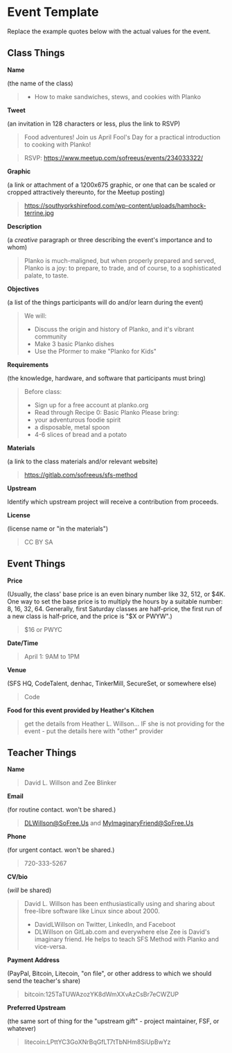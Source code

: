 # Event Template

Replace the example quotes below with the actual values for the event.

## Class Things

**Name**

(the name of the class)

> - How to make sandwiches, stews, and cookies with Planko

**Tweet**

(an invitation in 128 characters or less, plus the link to RSVP)

> Food adventures! Join us April Fool's Day for a practical introduction to cooking with Planko!

> RSVP: https://www.meetup.com/sofreeus/events/234033322/

**Graphic**

(a link or attachment of a 1200x675 graphic, or one that can be scaled or cropped attractively thereunto, for the Meetup posting)

> https://southyorkshirefood.com/wp-content/uploads/hamhock-terrine.jpg

**Description**

(a *creative* paragraph or three describing the event's importance and to whom)

> Planko is much-maligned, but when properly prepared and served, Planko is a joy: to prepare, to trade, and of course, to a sophisticated palate, to taste.

**Objectives**

(a list of the things participants will do and/or learn during the event)

> We will:
> * Discuss the origin and history of Planko, and it's vibrant community
> * Make 3 basic Planko dishes
> * Use the Pformer to make "Planko for Kids"

**Requirements**

(the knowledge, hardware, and software that participants must bring)

> Before class:
> * Sign up for a free account at planko.org
> * Read through Recipe 0: Basic Planko
> Please bring:
> * your adventurous foodie spirit
> * a disposable, metal spoon
> * 4-6 slices of bread and a potato

**Materials**

(a link to the class materials and/or relevant website)

> https://gitlab.com/sofreeus/sfs-method

**Upstream**

Identify which upstream project will receive a contribution from proceeds.

**License**

(license name or "in the materials")

> CC BY SA

## Event Things

**Price**

(Usually, the class' base price is an even binary number like 32, 512, or $4K. One way to set the base price is to multiply the hours by a suitable number: 8, 16, 32, 64. Generally, first Saturday classes are half-price, the first run of a new class is half-price, and the price is "$X or PWYW".)

> $16 or PWYC

**Date/Time**

> April 1: 9AM to 1PM

**Venue**

(SFS HQ, CodeTalent, denhac, TinkerMill, SecureSet, or somewhere else)

> Code

**Food for this event provided by Heather's Kitchen**

> get the details from Heather L. Willson... IF she is not providing for the event - put the details here with "other" provider

## Teacher Things

**Name**

> David L. Willson and Zee Blinker

**Email**

(for routine contact. won't be shared.)

> DLWillson@SoFree.Us and MyImaginaryFriend@SoFree.Us

**Phone**

(for urgent contact. won't be shared.)

> 720-333-5267

**CV/bio**

(*will* be shared)

> David L. Willson has been enthusiastically using and sharing about free-libre software like Linux since about 2000.
> - DavidLWillson on Twitter, LinkedIn, and Faceboot
> - DLWillson on GitLab.com and everywhere else
> Zee is David's imaginary friend. He helps to teach SFS Method with Planko and vice-versa.

**Payment Address**

(PayPal, Bitcoin, Litecoin, "on file", or other address to which we should send the teacher's share)

> bitcoin:125TaTUWAzozYK8dWmXXvAzCsBr7eCWZUP

**Preferred Upstream**

(the same sort of thing for the "upstream gift" - project maintainer, FSF, or whatever)

> litecoin:LPttYC3GoXNrBqGfLT7tTbNHm8SiUpBwYz
